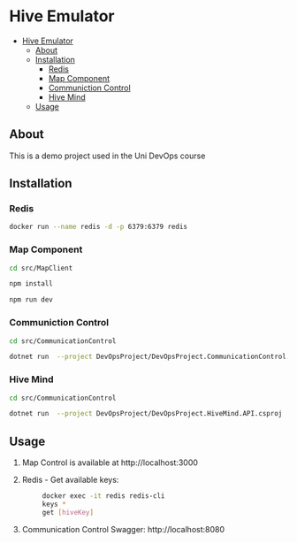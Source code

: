 # Hive Emulator

- [Hive Emulator](#hive-emulator)
  - [About](#about)
  - [Installation](#installation)
    - [Redis](#redis)
    - [Map Component](#map-component)
    - [Communiction Control](#communiction-control)
    - [Hive Mind](#hive-mind)
  - [Usage](#usage)

## About
This is a demo project used in the Uni DevOps course

## Installation

### Redis
```bash
docker run --name redis -d -p 6379:6379 redis
```

### Map Component
```bash
cd src/MapClient

npm install

npm run dev
```

### Communiction Control
```bash
cd src/CommunicationControl

dotnet run  --project DevOpsProject/DevOpsProject.CommunicationControl.API.csproj
```

### Hive Mind
```bash
cd src/CommunicationControl

dotnet run  --project DevOpsProject/DevOpsProject.HiveMind.API.csproj
```


## Usage

1. Map Control is available at http://localhost:3000
2. Redis - Get available keys:
   ```bash
        docker exec -it redis redis-cli
        keys *
        get [hiveKey]
    ```

3. Communication Control Swagger: http://localhost:8080